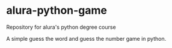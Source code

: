 # alura-python-game
Repository for alura's python degree course

A simple guess the word and guess the number game in python.
